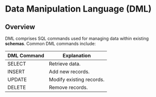 # Data Manipulation Language (DML)

## Overview
DML comprises SQL commands used for managing data within existing **schemas**. Common DML commands include:

| DML Command | Explanation              |
|-------------|--------------------------|
| SELECT      | Retrieve data.           |
| INSERT      | Add new records.         |
| UPDATE      | Modify existing records. |
| DELETE      | Remove records.          |